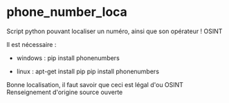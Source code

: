 # phone_number_loca
Script python pouvant localiser un numéro, ainsi que son opérateur ! OSINT

Il est nécessaire :

- windows : pip install phonenumbers

- linux : apt-get install pip
          pip install phonenumbers

Bonne localisation, il faut savoir que ceci est légal d'ou OSINT Renseignement d'origine source ouverte
